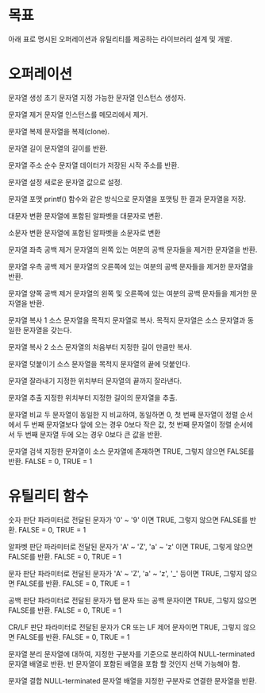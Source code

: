 # 목표
아래 표로 명시된 오퍼레이션과 유틸리티를 제공하는 라이브러리 설계 및 개발.
 
# 오퍼레이션
문자열 생성
초기 문자열 지정 가능한 문자열 인스턴스 생성자.

문자열 제거
문자열 인스턴스를 메모리에서 제거.
 
문자열 복제
문자열을 복제(clone).
 
문자열 길이
문자열의 길이를 반환.
 
문자열 주소
순수 문자열 데이터가 저장된 시작 주소를 반환.
 
문자열 설정
새로운 문자열 값으로 설정.
 
문자열 포맷
printf() 함수와 같은 방식으로 문자열을 포맷팅 한 결과 문자열을 저장.
 
대문자 변환
문자열에 포함된 알파벳을 대문자로 변환.
 
소문자 변환
문자열에 포함된 알파벳을 소문자로 변환
 
문자열 좌측
공백 제거
문자열의 왼쪽 있는 여분의 공백 문자들을 제거한 문자열을 반환.
 
문자열 우측
공백 제거
문자열의 오른쪽에 있는 여분의 공백 문자들을 제거한 문자열을 반환.
 
문자열 양쪽
공백 제거
문자열의 왼쪽 및 오른쪽에 있는 여분의 공백 문자들을 제거한 문자열을 반환.
 
문자열 복사 1
소스 문자열을 목적지 문자열로 복사. 목적지 문자열은 소스 문자열과 동일한 문자열을 갖는다.
 
문자열 복사 2
소스 문자열의 처음부터 지정한 길이 만큼만 복사.
 
문자열 덧붙이기
소스 문자열을 목적지 문자열의 끝에 덧붙인다.
 
문자열 잘라내기
지정한 위치부터 문자열의 끝까지 잘라낸다.
 
문자열 추출
지정한 위치부터 지정한 길이의 문자열을 추출.
 
문자열 비교
두 문자열이 동일한 지 비교하여, 동일하면 0, 첫 번째 문자열이 정렬 순서에서 두 번째 문자열보다 앞에 오는 경우 0보다 작은 값, 첫 번째 문자열이 정렬 순서에서 두 번째 문자열 두에 오는 경우 0보다 큰 값을 반환.
 
문자열 검색
지정한 문자열이 소스 문자열에 존재하면 TRUE, 그렇지 않으면 FALSE를 반환.
FALSE = 0, TRUE = 1
 
# 유틸리티 함수
숫자 판단
파라미터로 전달된 문자가 '0' ~ '9' 이면 TRUE, 그렇지 않으면 FALSE를 반환.
FALSE = 0, TRUE = 1

알파벳 판단
파라미터로 전달된 문자가 'A' ~ 'Z', 'a' ~ 'z' 이면 TRUE, 그렇게 않으면 FALSE를 반환.
FALSE = 0, TRUE = 1

문자 판단
파라미터로 전달된 문자가 'A' ~ 'Z', 'a' ~ 'z', '_' 등이면 TRUE, 그렇지 않으면 FALSE를 반환.
FALSE = 0, TRUE = 1

공백 판단
파라미터로 전달된 문자가 탭 문자 또는 공백 문자이면 TRUE, 그렇지 않으면 FALSE를 반환.
FALSE = 0, TRUE = 1

CR/LF 판단
파라미터로 전달된 문자가 CR 또는 LF 제어 문자이면 TRUE, 그렇지 않으면 FALSE를 반환.
FALSE = 0, TRUE = 1

문자열 분리
문자열에 대하여, 지정한 구분자를 기준으로 분리하여 NULL-terminated 문자열 배열로 반환.
빈 문자열이 포함된 배열을 포함 할 것인지 선택 가능해야 함.

문자열 결합
NULL-terminated 문자열 배열을 지정한 구분자로 연결한 문자열을 반환.
 
